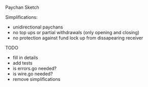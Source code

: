 Paychan Sketch

Simplifications:

 - unidirectional paychans
 - no top ups or partial withdrawals (only opening and closing)
 - no protection against fund lock up from dissapearing receiver


 TODO
  - fill in details
  - add tests
  - is errors.go needed?
  - is wire.go needed?
  - remove simplifications